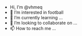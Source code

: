 -  Hi, I’m @vhmeq
- 👀 I’m interested in football
- 🌱 I’m currently learning ...
- 💞️ I’m looking to collaborate on ...
- 📫 How to reach me ...

<!---
vhmeq/vhmeq is a ✨ special ✨ repository because its `README.md` (this file) appears on your GitHub profile.
You can click the Preview link to take a look at your changes.
--->
